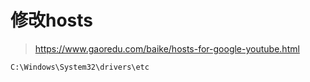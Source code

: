 # 修改hosts

> https://www.gaoredu.com/baike/hosts-for-google-youtube.html

~~~
C:\Windows\System32\drivers\etc
~~~

